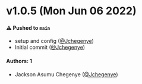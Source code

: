 # v1.0.5 (Mon Jun 06 2022)

#### ⚠️ Pushed to `main`

- setup and config ([@Jchegenye](https://github.com/Jchegenye))
- Initial commit ([@Jchegenye](https://github.com/Jchegenye))

#### Authors: 1

- Jackson Asumu Chegenye ([@Jchegenye](https://github.com/Jchegenye))
